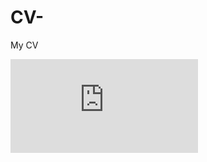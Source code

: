 # CV-
My CV

<embed src="https://github.com/Arfaouim/CV-/blob/main/CV.pdf" type="application/pdf" />

